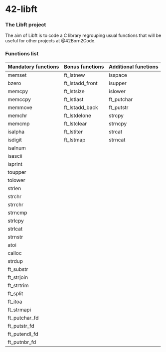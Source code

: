 # 42-libft

<h3>The Libft project</h3>
The aim of Libft is to code a C library regrouping usual functions that will be useful for other projects at @42Born2Code.

<h3>Functions list</h3>
<table>
  <thead>
    <th>Mandatory functions</th>
    <th>Bonus functions</th>
    <th>Additional functions</th>
  </thead>
  <tbody>
    <tr>
      <td>memset</td>
      <td>ft_lstnew</td>
      <td>isspace</td>
    </tr>
    <tr>
      <td>bzero</td>
      <td>ft_lstadd_front</td>
      <td>isupper</td>
    </tr>
    <tr>
      <td>memcpy</td>
      <td>ft_lstsize</td>
      <td>islower</td>
    </tr>
    <tr>
      <td>memccpy</td>
      <td>ft_lstlast</td>
      <td>ft_putchar</td>
    </tr>
    <tr>
      <td>memmove</td>
      <td>ft_lstadd_back</td>
      <td>ft_putstr</td>
    </tr>
    <tr>
      <td>memchr</td>
      <td>ft_lstdelone</td>
      <td>strcpy</td>
    </tr>
    <tr>
      <td>memcmp</td>
      <td>ft_lstclear</td>
      <td>strncpy</td>
    </tr>
    <tr>
      <td>isalpha</td>
      <td>ft_lstiter</td>
      <td>strcat</td>
    </tr>
    <tr>
      <td>isdigit</td>
      <td>ft_lstmap</td>
      <td>strncat</td>
    </tr>
    <tr>
      <td>isalnum</td>
      <td></td>
      <td></td>
    </tr>
    <tr>
      <td>isascii</td>
      <td></td>
      <td></td>
    </tr>
    <tr>
      <td>isprint</td>
      <td></td>
      <td></td>
    </tr>
    <tr>
      <td>toupper</td>
      <td></td>
      <td></td>
    </tr>
    <tr>
      <td>tolower</td>
      <td></td>
      <td></td>
    </tr>
    <tr>
      <td>strlen</td>
      <td></td>
      <td></td>
    </tr>
    <tr>
      <td>strchr</td>
      <td></td>
      <td></td>
    </tr>
    <tr>
      <td>strrchr</td>
      <td></td>
      <td></td>
    </tr>
    <tr>
      <td>strncmp</td>
      <td></td>
      <td></td>
    </tr>
    <tr>
      <td>strlcpy</td>
      <td></td>
      <td></td>
    </tr>
    <tr>
      <td>strlcat</td>
      <td></td>
      <td></td>
    </tr>
    <tr>
      <td>strnstr</td>
      <td></td>
      <td></td>
    </tr>
    <tr>
      <td>atoi</td>
      <td></td>
      <td></td>
    </tr>
    <tr>
      <td>calloc</td>
      <td></td>
      <td></td>
    </tr>
    <tr>
      <td>strdup</td>
      <td></td>
      <td></td>
    </tr>
    <tr>
      <td>ft_substr</td>
      <td></td>
      <td></td>
    </tr>
    <tr>
      <td>ft_strjoin</td>
      <td></td>
      <td></td>
    </tr>
    <tr>
      <td>ft_strtrim</td>
      <td></td>
      <td></td>
    </tr>
    <tr>
      <td>ft_split</td>
      <td></td>
      <td></td>
    </tr>
    <tr>
      <td>ft_itoa</td>
      <td></td>
      <td></td>
    </tr>
    <tr>
      <td>ft_strmapi</td>
      <td></td>
      <td></td>
    </tr>
    <tr>
      <td>ft_putchar_fd</td>
      <td></td>
      <td></td>
    </tr>
    <tr>
      <td>ft_putstr_fd</td>
      <td></td>
      <td></td>
    </tr>
    <tr>
      <td>ft_putendl_fd</td>
      <td></td>
      <td></td>
    </tr>
    <tr>
      <td>ft_putnbr_fd</td>
      <td></td>
      <td></td>
    </tr>
  </tbody>
</table>
